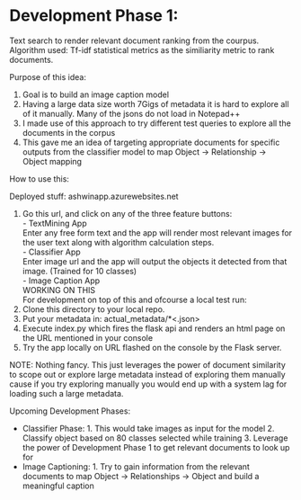 <h1>Development Phase 1:</h1>
  Text search to render relevant document ranking from the courpus.
  Algorithm used: Tf-idf statistical metrics as the similiarity metric to rank documents.
  
Purpose of this idea:
  1. Goal is to build an image caption model
  2. Having a large data size worth 7Gigs of metadata it is hard to explore all of it manually. Many of the jsons do not load in Notepad++
  3. I made use of this approach to try different test queries to explore all the documents in the corpus
  4. This gave me an idea of targeting appropriate documents for specific outputs from the classifier model to map Object -> Relationship -> Object mapping
  
How to use this:

Deployed stuff: ashwinapp.azurewebsites.net
  1. Go this url, and click on any of the three feature buttons:<br>
    - TextMining App<br>
    Enter any free form text and the app will render most relevant images for the user text along with algorithm calculation steps.<br>
    - Classifier App<br>
        Enter image url and the app will output the objects it detected from that image. (Trained for 10 classes)<br>
    - Image Caption App<br>
        WORKING ON THIS<br>
For development on top of this and ofcourse a local test run:
  1. Clone this directory to your local repo.
  2. Put your metadata in: actual_metadata/*<.json>
  3. Execute index.py which fires the flask api and renders an html page on the URL mentioned in your console
  4. Try the app locally on URL flashed on the console by the Flask server.
  
NOTE: Nothing fancy. This just leverages the power of document similarity to scope out or explore large metadata instead of exploring them manually cause if you try exploring manually you would end up with a system lag for loading such a large metadata.

Upcoming Development Phases:
  - Classifier Phase: 
        1. This would take images as input for the model
        2. Classify object based on 80 classes selected while training
        3. Leverage the power of Development Phase 1 to get relevant documents to look up for
  - Image Captioning:
        1. Try to gain information from the relevant documents to map Object -> Relationships -> Object and build a meaningful caption
